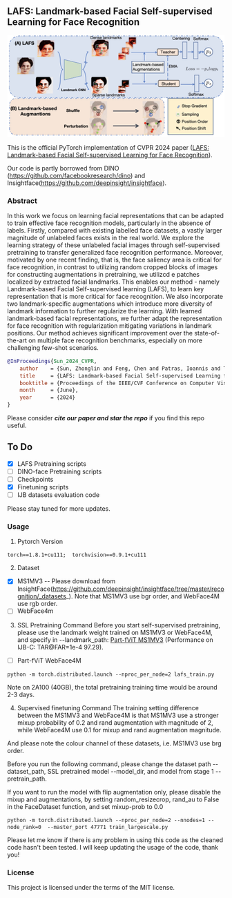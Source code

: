 ## **LAFS: Landmark-based Facial Self-supervised Learning for Face Recognition**

![LAFS](image/LAFS_img.jpg)
<!---
<p align="center">
    <img src="image/LAFS_aug_small_v3.pdf" alt="pdf" width="600"/>
</p> 
-->
<!--- 添加一下main图片，我没找到png版本的大图-->

This is the official PyTorch implementation of CVPR 2024 paper  ([LAFS: Landmark-based Facial Self-supervised Learning for Face Recognition](https://arxiv.org/abs/2403.08161)).

Our code is partly borrowed from DINO (https://github.com/facebookresearch/dino) and Insightface(https://github.com/deepinsight/insightface).

### Abstract
In this work we focus on learning facial representations that can be adapted to train effective face recognition models, particularly in the absence of labels. Firstly, compared with existing labelled face datasets, a vastly larger magnitude of unlabeled faces exists in the real world. We explore the learning strategy of these unlabeled facial images through self-supervised pretraining to transfer generalized face recognition performance. Moreover, motivated by one recent finding, that is, the face saliency area is critical for face recognition, in contrast to utilizing random cropped blocks of images for constructing augmentations in pretraining, we utilizcd e patches localized by extracted facial landmarks. This enables our method - namely Landmark-based Facial Self-supervised learning (LAFS), to learn key representation that is more critical for face recognition. We also incorporate two landmark-specific augmentations which introduce more diversity of landmark information to further regularize the learning. With learned landmark-based facial representations, we further adapt the representation for face recognition with regularization mitigating variations in landmark positions. Our method achieves significant improvement over the state-of-the-art on multiple face recognition benchmarks, especially on more challenging few-shot scenarios.

```bibtex
@InProceedings{Sun_2024_CVPR,
    author    = {Sun, Zhonglin and Feng, Chen and Patras, Ioannis and Tzimiropoulos, Georgios},
    title     = {LAFS: Landmark-based Facial Self-supervised Learning for Face Recognition},
    booktitle = {Proceedings of the IEEE/CVF Conference on Computer Vision and Pattern Recognition (CVPR)},
    month     = {June},
    year      = {2024}
}
```
Please consider ***cite our paper and star the repo*** if you find this repo useful.



## To Do

- [x] LAFS Pretraining scripts
- [ ] DINO-face Pretraining scripts
- [ ] Checkpoints
- [x] Finetuning scripts
- [ ] IJB datasets evaluation code

Please stay tuned for more updates.
### Usage
1. Pytorch Version
```
torch==1.8.1+cu111;  torchvision==0.9.1+cu111
```
2. Dataset

- [x] MS1MV3    -- Please download from InsightFace(https://github.com/deepinsight/insightface/tree/master/recognition/_datasets_). Note that MS1MV3 use bgr order, and WebFace4M use rgb order.
- [ ] WebFace4m

3. SSL Pretraining Command
Before you start self-supervised pretraining, please use the landmark weight trained on MS1MV3 or WebFace4M, and specify in --landmark_path:
 [Part-fViT MS1MV3](https://drive.google.com/file/d/1ev-y0aOmt1mhQCCZwh3ef204ibszi1Rl/view?usp=sharing) (Performance on IJB-C: TAR@FAR=1e-4 97.29).
- [ ] Part-fViT WebFace4M 

```
python -m torch.distributed.launch --nproc_per_node=2 lafs_train.py
```
Note on 2A100 (40GB), the total pretraining training time would be around 2-3 days. 

4. Supervised finetuning Command
The training setting difference between the MS1MV3 and WebFace4M is that MS1MV3 use a stronger mixup probability of 0.2 and rand augmentation with magnitude of 2, while WebFace4M use 0.1 for mixup and rand augmentation magnitude. 

And please note the colour channel of these datasets, i.e. MS1MV3 use brg order.

Before you run the following command, please change the dataset path --dataset_path, SSL pretrained model --model_dir, and model from stage 1 --pretrain_path.

If you want to run the model with flip augmentation only, please disable the mixup and augmentations, by setting random_resizecrop, rand_au to False in the FaceDataset function, and set mixup-prob to 0.0


```
python -m torch.distributed.launch --nproc_per_node=2 --nnodes=1 --node_rank=0  --master_port 47771 train_largescale.py
```


Please let me know if there is any problem in using this code as the cleaned code hasn't been tested. I will keep updating the usage of the code, thank you!


### License
This project is licensed under the terms of the MIT license.
